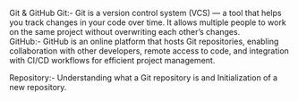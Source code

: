 Git & GitHub
      Git:- Git is a version control system (VCS) — a tool that helps you track changes in your code over time.
It allows multiple people to work on the same project without overwriting each other’s changes.  
      GitHub:- GitHub is an online platform that hosts Git repositories, enabling collaboration with other developers, remote access to code, and integration with CI/CD workflows for efficient project management.
       
Repository:-    Understanding what a Git repository is and Initialization of a new repository.
      

